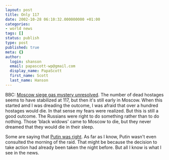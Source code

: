 ```yaml
---
layout: post
title: Only 117
date: 2002-10-28 06:10:32.000000000 +01:00
categories:
- world news
tags: []
status: publish
type: post
published: true
meta: {}
author:
  login: shanson
  email: papascott-wp@gmail.com
  display_name: PapaScott
  first_name: Scott
  last_name: Hanson
---
```

<p>BBC: <a href="http://news.bbc.co.uk/2/hi/europe/2366917.stm">Moscow siege gas mystery unresolved</a>. The number of dead hostages seems to have stabilized at 117, but then it's still early in Moscow. When this started amd I was dreading the outcome, I was afraid that over a hundred hostages would die. In that sense my fears were realized. But this is still a good outcome. The Russians were right to do something rather than to do nothing. Those 'black widows' came to Moscow to die, but they never dreamed that they would die in their sleep.</p>
<p>Some are saying that <a href="http://www.instapundit.com/archives/005044.php#005044">Putin was right</a>. As far as I know, Putin wasn't even consulted the morning of the raid. That might be because the decision to take action had already been taken the night before. But all I know is what I see in the news.</p>
